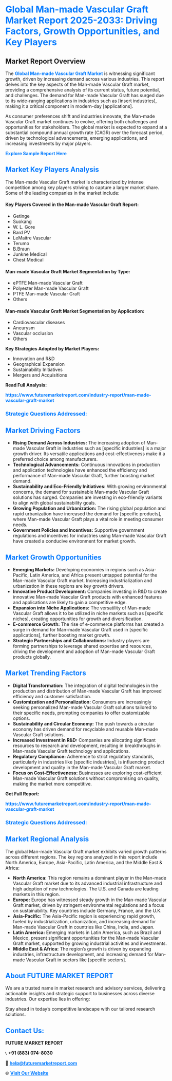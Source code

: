 <h1 style="color: #007BFF;">Global Man-made Vascular Graft Market Report 2025-2033: Driving Factors, Growth Opportunities, and Key Players</h1>

<section id="overview">
<h2>Market Report Overview</h2>
<p>The <a href="https://www.futuremarketreport.com/industry-report/man-made-vascular-graft-market" style="color: #007BFF; text-decoration: none;"><strong>Global Man-made Vascular Graft Market</strong></a> is witnessing significant growth, driven by increasing demand across various industries. This report delves into the key aspects of the Man-made Vascular Graft market, providing a comprehensive analysis of its current status, future potential, and challenges. The demand for Man-made Vascular Graft has surged due to its wide-ranging applications in industries such as [insert industries], making it a critical component in modern-day [applications].</p>
<p>As consumer preferences shift and industries innovate, the Man-made Vascular Graft market continues to evolve, offering both challenges and opportunities for stakeholders. The global market is expected to expand at a substantial compound annual growth rate (CAGR) over the forecast period, driven by technological advancements, emerging applications, and increasing investments by major players.</p>
</section>

<section id="overview">
<p><a href="https://www.futuremarketreport.com/request-sample/reportId=80389" style="color: #007BFF; text-decoration: none;"><strong>Explore Sample Report Here</strong></a></p>
</section>

<section id="key-players">
<h2 style="color: #007BFF;">Market Key Players Analysis</h2>
<p>The Man-made Vascular Graft market is characterized by intense competition among key players striving to capture a larger market share. Some of the leading companies in the market include:</p>
<h4>Key Players Covered in the Man-made Vascular Graft Report:</h4>
<ul><li>Getinge</li><li>Suokang</li><li>W. L. Gore</li><li>Bard PV</li><li>LeMaitre Vascular</li><li>Terumo</li><li>B.Braun</li><li>Junkne Medical</li><li>Chest Medical</li></ul>
<h4>Man-made Vascular Graft Market Segmentation by Type:</h4>
<ul><li>ePTFE Man-made Vascular Graft</li><li>Polyester Man-made Vascular Graft</li><li>PTFE Man-made Vascular Graft</li><li>Others</li></ul>

<h4>Man-made Vascular Graft Market Segmentation by Application:</h4>
<ul><li>Cardiovascular diseases</li><li>Aneurysm</li><li>Vascular occlusion</li><li>Others</li></ul>
<p><strong>Key Strategies Adopted by Market Players:</strong></p>
<ul>
<li>Innovation and R&D</li>
<li>Geographical Expansion</li>
<li>Sustainability Initiatives</li>
<li>Mergers and Acquisitions</li>
</ul>
</section>

<section>
<p><strong>Read Full Analysis: </strong></p><a href="https://www.futuremarketreport.com/industry-report/man-made-vascular-graft-market" style="color: #007BFF; text-decoration: none;"><strong>https://www.futuremarketreport.com/industry-report/man-made-vascular-graft-market</strong></a>
<h3 style="color: #007BFF;">Strategic Questions Addressed:</h3>
</section>

<section id="driving-factors">
<h2 style="color: #007BFF;">Market Driving Factors</h2>
<ul>
<li><strong>Rising Demand Across Industries:</strong> The increasing adoption of Man-made Vascular Graft in industries such as [specific industries] is a major growth driver. Its versatile applications and cost-effectiveness make it a preferred choice among manufacturers.</li>
<li><strong>Technological Advancements:</strong> Continuous innovations in production and application technologies have enhanced the efficiency and performance of Man-made Vascular Graft, further boosting market demand.</li>
<li><strong>Sustainability and Eco-Friendly Initiatives:</strong> With growing environmental concerns, the demand for sustainable Man-made Vascular Graft solutions has surged. Companies are investing in eco-friendly variants to align with global sustainability goals.</li>
<li><strong>Growing Population and Urbanization:</strong> The rising global population and rapid urbanization have increased the demand for [specific products], where Man-made Vascular Graft plays a vital role in meeting consumer needs.</li>
<li><strong>Government Policies and Incentives:</strong> Supportive government regulations and incentives for industries using Man-made Vascular Graft have created a conducive environment for market growth.</li>
</ul>
</section>

<section id="growth-opportunities">
<h2 style="color: #007BFF;">Market Growth Opportunities</h2>
<ul>
<li><strong>Emerging Markets:</strong> Developing economies in regions such as Asia-Pacific, Latin America, and Africa present untapped potential for the Man-made Vascular Graft market. Increasing industrialization and urbanization in these regions are key growth drivers.</li>
<li><strong>Innovative Product Development:</strong> Companies investing in R&D to create innovative Man-made Vascular Graft products with enhanced features and applications are likely to gain a competitive edge.</li>
<li><strong>Expansion into Niche Applications:</strong> The versatility of Man-made Vascular Graft allows it to be utilized in niche markets such as [specific niches], creating opportunities for growth and diversification.</li>
<li><strong>E-commerce Growth:</strong> The rise of e-commerce platforms has created a surge in demand for Man-made Vascular Graft used in [specific applications], further boosting market growth.</li>
<li><strong>Strategic Partnerships and Collaborations:</strong> Industry players are forming partnerships to leverage shared expertise and resources, driving the development and adoption of Man-made Vascular Graft products globally.</li>
</ul>
</section>

<section id="trending-factors">
<h2 style="color: #007BFF;">Market Trending Factors</h2>
<ul>
<li><strong>Digital Transformation:</strong> The integration of digital technologies in the production and distribution of Man-made Vascular Graft has improved efficiency and customer satisfaction.</li>
<li><strong>Customization and Personalization:</strong> Consumers are increasingly seeking personalized Man-made Vascular Graft solutions tailored to their specific needs, prompting companies to offer customizable options.</li>
<li><strong>Sustainability and Circular Economy:</strong> The push towards a circular economy has driven demand for recyclable and reusable Man-made Vascular Graft solutions.</li>
<li><strong>Increased Investment in R&D:</strong> Companies are allocating significant resources to research and development, resulting in breakthroughs in Man-made Vascular Graft technology and applications.</li>
<li><strong>Regulatory Compliance:</strong> Adherence to strict regulatory standards, particularly in industries like [specific industries], is influencing product development and quality in the Man-made Vascular Graft market.</li>
<li><strong>Focus on Cost-Effectiveness:</strong> Businesses are exploring cost-efficient Man-made Vascular Graft solutions without compromising on quality, making the market more competitive.</li>
</ul>
</section>

<section>
<p><strong>Get Full Report: </strong></p><a href="https://www.futuremarketreport.com/industry-report/man-made-vascular-graft-market" style="color: #007BFF; text-decoration: none;"><strong>https://www.futuremarketreport.com/industry-report/man-made-vascular-graft-market</strong></a>
<h3 style="color: #007BFF;">Strategic Questions Addressed:</h3>
</section>


<section id="regional-analysis">
<h2 style="color: #007BFF;">Market Regional Analysis</h2>
<p>The global Man-made Vascular Graft market exhibits varied growth patterns across different regions. The key regions analyzed in this report include North America, Europe, Asia-Pacific, Latin America, and the Middle East & Africa:</p>
<ul>
<li><strong>North America:</strong> This region remains a dominant player in the Man-made Vascular Graft market due to its advanced industrial infrastructure and high adoption of new technologies. The U.S. and Canada are leading markets in this region.</li>
<li><strong>Europe:</strong> Europe has witnessed steady growth in the Man-made Vascular Graft market, driven by stringent environmental regulations and a focus on sustainability. Key countries include Germany, France, and the U.K.</li>
<li><strong>Asia-Pacific:</strong> The Asia-Pacific region is experiencing rapid growth, fueled by industrialization, urbanization, and increasing demand for Man-made Vascular Graft in countries like China, India, and Japan.</li>
<li><strong>Latin America:</strong> Emerging markets in Latin America, such as Brazil and Mexico, present significant opportunities for the Man-made Vascular Graft market, supported by growing industrial activities and investments.</li>
<li><strong>Middle East & Africa:</strong> The region’s growth is driven by expanding industries, infrastructure development, and increasing demand for Man-made Vascular Graft in sectors like [specific sectors].</li>
</ul>
</section>

<footer>
<h2 style="color: #007BFF;">About FUTURE MARKET REPORT</h2>
<p>We are a trusted name in market research and advisory services, delivering actionable insights and strategic support to businesses across diverse industries. Our expertise lies in offering:</p>

<p>Stay ahead in today’s competitive landscape with our tailored research solutions.</p>

<h2 style="color: #007BFF;">Contact Us:</h2>
<p><strong>FUTURE MARKET REPORT</strong></p>
<p>📞 <strong>+91 (883) 074-8030</strong></p>
<p>📧 <strong><a href="mailto:help@futuremarketreport.com" style="color: #007BFF;">help@futuremarketreport.com</a></strong></p>
<p>🌐 <strong><a href="https://www.futuremarketreport.com/" style="color: #007BFF;">Visit Our Website</a></strong></p>
</footer>